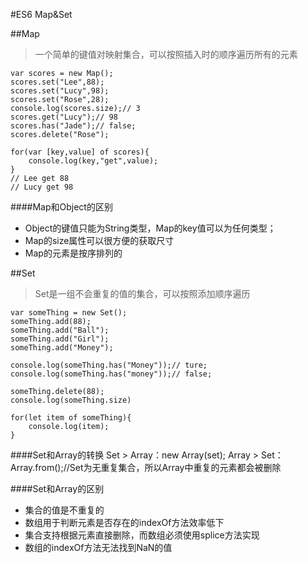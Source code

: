 #ES6 Map&Set

##Map
> 一个简单的键值对映射集合，可以按照插入时的顺序遍历所有的元素

	var scores = new Map();
	scores.set("Lee",88);
	scores.set("Lucy",98);
	scores.set("Rose",28);
	console.log(scores.size);// 3
	scores.get("Lucy");// 98
	scores.has("Jade");// false;
	scores.delete("Rose");

	for(var [key,value] of scores){
		console.log(key,"get",value);
	}
	// Lee get 88
	// Lucy get 98

####Map和Object的区别
+ Object的键值只能为String类型，Map的key值可以为任何类型；
+ Map的size属性可以很方便的获取尺寸
+ Map的元素是按序排列的


##Set
> Set是一组不会重复的值的集合，可以按照添加顺序遍历

	var someThing = new Set();
	someThing.add(88);
	someThing.add("Ball");
	someThing.add("Girl");
	someThing.add("Money");

	console.log(someThing.has("Money"));// ture;
	console.log(someThing.has("money"));// false;
	
	someThing.delete(88);
	console.log(someThing.size)

	for(let item of someThing){
		console.log(item);
	}

####Set和Array的转换
Set > Array：new Array(set);
Array > Set：Array.from();//Set为无重复集合，所以Array中重复的元素都会被删除

####Set和Array的区别
+ 集合的值是不重复的
+ 数组用于判断元素是否存在的indexOf方法效率低下
+ 集合支持根据元素直接删除，而数组必须使用splice方法实现
+ 数组的indexOf方法无法找到NaN的值
